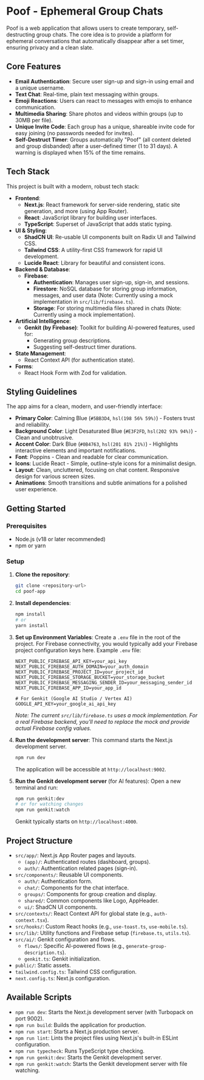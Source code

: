 
# Poof - Ephemeral Group Chats

Poof is a web application that allows users to create temporary, self-destructing group chats. The core idea is to provide a platform for ephemeral conversations that automatically disappear after a set timer, ensuring privacy and a clean slate.

## Core Features

-   **Email Authentication**: Secure user sign-up and sign-in using email and a unique username.
-   **Text Chat**: Real-time, plain text messaging within groups.
-   **Emoji Reactions**: Users can react to messages with emojis to enhance communication.
-   **Multimedia Sharing**: Share photos and videos within groups (up to 30MB per file).
-   **Unique Invite Code**: Each group has a unique, shareable invite code for easy joining (no passwords needed for invites).
-   **Self-Destruct Timer**: Groups automatically "Poof" (all content deleted and group disbanded) after a user-defined timer (1 to 31 days). A warning is displayed when 15% of the time remains.

## Tech Stack

This project is built with a modern, robust tech stack:

-   **Frontend**:
    -   **Next.js**: React framework for server-side rendering, static site generation, and more (using App Router).
    -   **React**: JavaScript library for building user interfaces.
    -   **TypeScript**: Superset of JavaScript that adds static typing.
-   **UI & Styling**:
    -   **ShadCN UI**: Re-usable UI components built on Radix UI and Tailwind CSS.
    -   **Tailwind CSS**: A utility-first CSS framework for rapid UI development.
    -   **Lucide React**: Library for beautiful and consistent icons.
-   **Backend & Database**:
    -   **Firebase**:
        -   **Authentication**: Manages user sign-up, sign-in, and sessions.
        -   **Firestore**: NoSQL database for storing group information, messages, and user data (Note: Currently using a mock implementation in `src/lib/firebase.ts`).
        -   **Storage**: For storing multimedia files shared in chats (Note: Currently using a mock implementation).
-   **Artificial Intelligence**:
    -   **Genkit (by Firebase)**: Toolkit for building AI-powered features, used for:
        -   Generating group descriptions.
        -   Suggesting self-destruct timer durations.
-   **State Management**:
    -   React Context API (for authentication state).
-   **Forms**:
    -   React Hook Form with Zod for validation.

## Styling Guidelines

The app aims for a clean, modern, and user-friendly interface:

-   **Primary Color**: Calming Blue (`#5BB3D4`, `hsl(198 56% 59%)`) - Fosters trust and reliability.
-   **Background Color**: Light Desaturated Blue (`#E3F2FD`, `hsl(202 93% 94%)`) - Clean and unobtrusive.
-   **Accent Color**: Dark Blue (`#0B4763`, `hsl(201 81% 21%)`) - Highlights interactive elements and important notifications.
-   **Font**: Poppins - Clean and readable for clear communication.
-   **Icons**: Lucide React - Simple, outline-style icons for a minimalist design.
-   **Layout**: Clean, uncluttered, focusing on chat content. Responsive design for various screen sizes.
-   **Animations**: Smooth transitions and subtle animations for a polished user experience.

## Getting Started

### Prerequisites

-   Node.js (v18 or later recommended)
-   npm or yarn

### Setup

1.  **Clone the repository**:
    ```bash
    git clone <repository-url>
    cd poof-app 
    ```

2.  **Install dependencies**:
    ```bash
    npm install
    # or
    yarn install
    ```

3.  **Set up Environment Variables**:
    Create a `.env` file in the root of the project. For Firebase connectivity, you would typically add your Firebase project configuration keys here.
    Example `.env` file:
    ```env
    NEXT_PUBLIC_FIREBASE_API_KEY=your_api_key
    NEXT_PUBLIC_FIREBASE_AUTH_DOMAIN=your_auth_domain
    NEXT_PUBLIC_FIREBASE_PROJECT_ID=your_project_id
    NEXT_PUBLIC_FIREBASE_STORAGE_BUCKET=your_storage_bucket
    NEXT_PUBLIC_FIREBASE_MESSAGING_SENDER_ID=your_messaging_sender_id
    NEXT_PUBLIC_FIREBASE_APP_ID=your_app_id

    # For Genkit (Google AI Studio / Vertex AI)
    GOOGLE_API_KEY=your_google_ai_api_key
    ```
    *Note: The current `src/lib/firebase.ts` uses a mock implementation. For a real Firebase backend, you'll need to replace the mock and provide actual Firebase config values.*

4.  **Run the development server**:
    This command starts the Next.js development server.
    ```bash
    npm run dev
    ```
    The application will be accessible at `http://localhost:9002`.

5.  **Run the Genkit development server** (for AI features):
    Open a new terminal and run:
    ```bash
    npm run genkit:dev
    # or for watching changes
    npm run genkit:watch
    ```
    Genkit typically starts on `http://localhost:4000`.

## Project Structure

-   `src/app/`: Next.js App Router pages and layouts.
    -   `(app)/`: Authenticated routes (dashboard, groups).
    -   `auth/`: Authentication related pages (sign-in).
-   `src/components/`: Reusable UI components.
    -   `auth/`: Authentication form.
    -   `chat/`: Components for the chat interface.
    -   `groups/`: Components for group creation and display.
    -   `shared/`: Common components like Logo, AppHeader.
    -   `ui/`: ShadCN UI components.
-   `src/contexts/`: React Context API for global state (e.g., `auth-context.tsx`).
-   `src/hooks/`: Custom React hooks (e.g., `use-toast.ts`, `use-mobile.ts`).
-   `src/lib/`: Utility functions and Firebase setup (`firebase.ts`, `utils.ts`).
-   `src/ai/`: Genkit configuration and flows.
    -   `flows/`: Specific AI-powered flows (e.g., `generate-group-description.ts`).
    -   `genkit.ts`: Genkit initialization.
-   `public/`: Static assets.
-   `tailwind.config.ts`: Tailwind CSS configuration.
-   `next.config.ts`: Next.js configuration.

## Available Scripts

-   `npm run dev`: Starts the Next.js development server (with Turbopack on port 9002).
-   `npm run build`: Builds the application for production.
-   `npm run start`: Starts a Next.js production server.
-   `npm run lint`: Lints the project files using Next.js's built-in ESLint configuration.
-   `npm run typecheck`: Runs TypeScript type checking.
-   `npm run genkit:dev`: Starts the Genkit development server.
-   `npm run genkit:watch`: Starts the Genkit development server with file watching.


